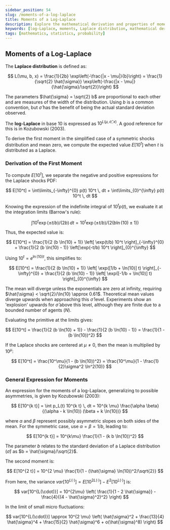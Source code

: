 ```yaml
---
sidebar_position: 54
slug: /moments-of-a-log-laplace
title: Moments of a Log-Laplace
description: Explore the mathematical derivation and properties of moments in a log-Laplace distribution, including detailed equations and theoretical insights.
keywords: [log-Laplace, moments, Laplace distribution, mathematical derivation, equations]
tags: [mathematics, statistics, probability]
---
```


## Moments of a Log-Laplace

The **Laplace distribution** is defined as:

$$
L(\mu, b, x) = \frac{1}{2b} \exp\left(-\frac{|x - \mu|}{b}\right) = \frac{1}{\sqrt{2} \hat{\sigma}} \exp\left(-\frac{|x - \mu|}{\hat{\sigma}/\sqrt{2}}\right)
$$

The parameters $\hat{\sigma} = \sqrt{2} b$ are proportional to each other and are measures of the width of the distribution. Using $b$ is a common convention, but $\hat{\sigma}$ has the benefit of being the actual standard deviation observed.

The **log-Laplace** in base 10 is expressed as $10^{L(\mu, \hat{\sigma}, x)}$. A good reference for this is in Kozubowski (2003).

To derive the first moment in the simplified case of a symmetric shocks distribution and mean zero, we compute the expected value $E[10^t]$ when $t$ is distributed as a Laplace.

### Derivation of the First Moment

To compute $E[10^t]$, we separate the negative and positive expressions for the Laplace shocks PDF:

$$
E[10^t] = \int\limits_{-\infty}^{0} p(t) 10^t \, dt + \int\limits_{0}^{\infty} p(t) 10^t \, dt
$$

Knowing the expression of the indefinite integral of $10^t p(t)$, we evaluate it at the integration limits (Barrow's rule):

$$
\int 10^t \exp(\pm t/b)/(2b) \, dt = 10^t \exp(\pm t/b)/(2 (b \ln(10) \pm 1))
$$

Thus, the expected value is:

$$
E[10^t] = \frac{1}{2 (b \ln(10) + 1)} \left[ \exp(t/b) 10^t \right]_{-\infty}^{0} + \frac{1}{2 (b \ln(10) - 1)} \left[\exp(-t/b) 10^t \right]_{0}^{\infty}
$$

Using $10^t = e^{\ln(10) t}$, this simplifies to:

$$
E[10^t] = \frac{1}{2 (b \ln(10) + 1)} \left[ \exp([1/b + \ln(10)] t) \right]_{-\infty}^{0} + \frac{1}{2 (b \ln(10) - 1)} \left[ \exp([-1/b + \ln(10)] t) \right]_{0}^{\infty}
$$

The mean will diverge unless the exponentials are zero at infinity, requiring $\hat{\sigma} < \sqrt{2}/\ln(10) \approx 0.61$. Theoretical mean values diverge upwards when approaching this $\hat{\sigma}$ level. Experiments show an 'explosion' upwards for $\hat{\sigma}$ above this level, although they are finite due to a bounded number of agents ($N$).

Evaluating the primitive at the limits gives:

$$
E[10^t] = \frac{1}{2 (b \ln(10) + 1)} - \frac{1}{2 (b \ln(10) - 1)} = \frac{1}{1 - (b \ln(10))^2}
$$

If the Laplace shocks are centered at $\mu \neq 0$, then the mean is multiplied by $10^\mu$:

$$
E[10^t] = \frac{10^\mu}{1 - (b \ln(10))^2} = \frac{10^\mu}{1 - \frac{1}{2}\sigma^2 \ln^2(10)}
$$

### General Expression for Moments

An expression for the moments of a log-Laplace, generalizing to possible asymmetries, is given by Kozubowski (2003):

$$
E[10^{k t}] = \int p_L(t) 10^{k t} \, dt = 10^{k \mu} \frac{\alpha \beta}{(\alpha - k \ln(10)) (\beta + k \ln(10))}
$$

where $\alpha$ and $\beta$ represent possibly asymmetric slopes on both sides of the mean. For the symmetric case, use $\alpha = \beta = 1/b$, leading to:

$$
E[10^{k t}] = 10^{k\mu} \frac{1}{1 - (k b \ln(10))^2}
$$

The parameter $b$ relates to the standard deviation of a Laplace distribution ($\hat{\sigma}$) as $b = \hat{\sigma}/\sqrt{2}$.

The second moment is:

$$
E[10^{2 t}] = 10^{2 \mu} \frac{1}{1 - (\hat{\sigma} \ln(10))^2/\sqrt{2}}
$$

From here, the variance $var[10^{L(\cdot)}] = E[10^{2 L(\cdot)}] - E^2[10^{L(\cdot)}]$ is:

$$
var[10^{L(\cdot)}] = 10^{2\mu} \left( \frac{1}{1 - 2 \hat{\sigma}} - \frac{4}{(4 - \hat{\sigma}^2)^2} \right)
$$

In the limit of small micro fluctuations:

$$
var[10^{L(\cdot)}] \approx 10^{2 \mu} \left( \hat{\sigma}^2 + \frac{13}{4} \hat{\sigma}^4 + \frac{15}{2} \hat{\sigma}^6 + o(\hat{\sigma}^8) \right)
$$